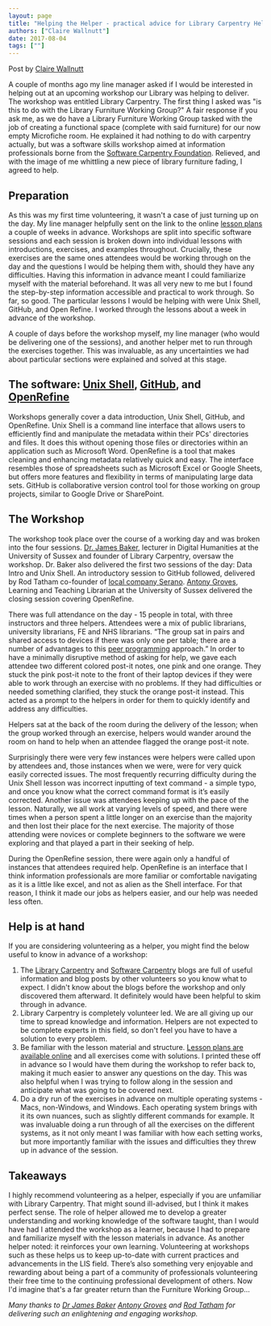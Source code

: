 ```yaml
---
layout: page
title: "Helping the Helper - practical advice for Library Carpentry Helpers"
authors: ["Claire Wallnutt"]
date: 2017-08-04
tags: [""]
---
```


Post by [Claire Wallnutt](https://twitter.com/_miss_golightly)

A couple of months ago my line manager asked if I would be interested in helping out at an upcoming workshop our Library was helping to deliver. The workshop was entitled Library Carpentry. The first thing I asked was "is this to do with the Library Furniture Working Group?" A fair response if you ask me, as we do have a Library Furniture Working Group tasked with the job of creating a functional space (complete with said furniture) for our now empty Microfiche room.  He explained it had nothing to do with carpentry actually, but was a software skills workshop aimed at information professionals borne from the [Software Carpentry Foundation](https://software-carpentry.org/). Relieved, and with the image of me whittling a new piece of library furniture fading, I agreed to help. 

## Preparation

As this was my first time volunteering, it wasn't a case of just turning up on the day. My line manager helpfully sent on the link to the online [lesson plans](http://librarycarpentry.github.io/lessons/#lessons) a couple of weeks in advance. Workshops are split into specific software sessions and each session is broken down into individual lessons with introductions, exercises, and examples throughout. Crucially, these exercises are the same ones attendees would be working through on the day and the questions I would be helping them with, should they have any difficulties. Having this information in advance meant I could familiarize myself with the material beforehand. It was all very new to me but I found the step-by-step information accessible and practical to work through. So far, so good. The particular lessons I would be helping with were Unix Shell, GitHub, and Open Refine. I worked through the lessons about a week in advance of the workshop. 

A couple of days before the workshop myself, my line manager (who would be delivering one of the sessions), and another helper met to run through the exercises together.  This was invaluable, as any uncertainties we had about particular sections were explained and solved at this stage. 

## The software: [Unix Shell](http://data-lessons.github.io/library-shell/), [GitHub](https://data-lessons.github.io/library-git/01-what-is-git/), and [OpenRefine](http://data-lessons.github.io/library-openrefine/)

Workshops generally cover a data introduction, Unix Shell, GitHub, and OpenRefine. Unix Shell is a command line interface that allows users to efficiently find and manipulate the metadata within their PCs' directories and files. It does this without opening those files or directories within an application such as Microsoft Word. OpenRefine is a tool that makes cleaning and enhancing metadata relatively quick and easy. The interface resembles those of spreadsheets such as Microsoft Excel or Google Sheets, but offers more features and flexibility in terms of manipulating large data sets. GitHub is collaborative version control tool for those working on group projects, similar to Google Drive or SharePoint. 

## The Workshop

The workshop took place over the course of a working day and was broken into the four sessions. [Dr. James Baker](https://twitter.com/j_w_baker), lecturer in Digital Humanities at the University of Sussex and founder of Library Carpentry, oversaw the workshop. Dr. Baker also delivered the first two sessions of the day: Data Intro and Unix Shell. An introductory session to GitHub followed, delivered by Rod Tatham co-founder of [local company Serano](https://twitter.com/SerenoUK). [Antony Groves](https://twitter.com/AntonyGroves), Learning and Teaching Librarian at the University of Sussex delivered the closing session covering OpenRefine. 

There was full attendance on the day - 15 people in total, with three instructors and three helpers. Attendees were a mix of public librarians, university librarians, FE and NHS librarians. “The group sat in pairs and shared access to devices if there was only one per table; there are a number of advantages to this [peer programming](https://www.codefellows.org/blog/peer-programming-5-reasons-learning-in-a-group-beats-studying-on-your-own/) approach.” In order to have a minimally disruptive method of asking for help, we gave each attendee two different colored post-it notes, one pink and one orange. They stuck the pink post-it note to the front of their laptop devices if they were able to work through an exercise with no problems. If they had difficulties or needed something clarified, they stuck the orange post-it instead. This acted as a prompt to the helpers in order for them to quickly identify and address any difficulties. 

Helpers sat at the back of the room during the delivery of the lesson; when the group worked through an exercise, helpers would wander around the room on hand to help when an attendee flagged the orange post-it note. 

Surprisingly there were very few instances were helpers were called upon by attendees and, those instances when we were, were for very quick easily corrected issues. The most frequently recurring difficulty during the Unix Shell lesson was incorrect inputting of text command - a simple typo, and once you know what the correct command format is it’s easily corrected. Another issue was attendees keeping up with the pace of the lesson. Naturally, we all work at varying levels of speed, and there were times when a person spent a little longer on an exercise than the majority and then lost their place for the next exercise. The majority of those attending were novices or complete beginners to the software we were exploring and that played a part in their seeking of help. 

During the OpenRefine session, there were again only a handful of instances that attendees required help. OpenRefine is an interface that I think information professionals are more familiar or comfortable navigating as it is a little like excel, and not as alien as the Shell interface. For that reason, I think it made our jobs as helpers easier, and our help was needed less often. 


## Help is at hand

If you are considering volunteering as a helper, you might find the below useful to know in advance of a workshop:

1.	The [Library Carpentry](http://librarycarpentry.github.io/blog/) and [Software Carpentry](https://software-carpentry.org/blog/) blogs are full of useful information and blog posts by other volunteers so you know what to expect. I didn't know about the blogs before the workshop and only discovered them afterward. It definitely would have been helpful to skim through in advance. 
2.	Library Carpentry is completely volunteer led. We are all giving up our time to spread knowledge and information. Helpers are not expected to be complete experts in this field, so don't feel you have to have a solution to every problem. 
3.	Be familiar with the lesson material and structure. [Lesson plans are available online](http://librarycarpentry.github.io/lessons/) and all exercises come with solutions. I printed these off in advance so I would have them during the workshop to refer back to, making it much easier to answer any questions on the day. This was also helpful when I was trying to follow along in the session and anticipate what was going to be covered next. 
4.	Do a dry run of the exercises in advance on multiple operating systems - Macs, non-Windows, and Windows. Each operating system brings with it its own nuances, such as slightly different commands for example. It was invaluable doing a run through of all the exercises on the different systems, as it not only meant I was familiar with how each setting works, but more importantly familiar with the issues and difficulties they threw up in advance of the session. 

## Takeaways

I highly recommend volunteering as a helper, especially if you are unfamiliar with Library Carpentry. That might sound ill-advised, but I think it makes perfect sense. The role of helper allowed me to develop a greater understanding and working knowledge of the software taught, than I would have had I attended the workshop as a learner, because I had to prepare and familiarize myself with the lesson materials in advance. As another helper noted: it reinforces your own learning. Volunteering at workshops such as these helps us to keep up-to-date with current practices and advancements in the LIS field. There’s also something very enjoyable and rewarding about being a part of a community of professionals volunteering their free time to the continuing professional development of others. Now I'd imagine that's a far greater return than the Furniture Working Group... 

*Many thanks to [Dr James Baker](https://twitter.com/j_w_baker) [Antony Groves](https://twitter.com/AntonyGroves) and [Rod Tatham](https://twitter.com/SerenoUK) for delivering such an enlightening and engaging workshop.*
